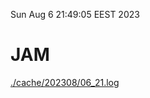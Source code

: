 Sun Aug  6 21:49:05 EEST 2023
# JAM
<a href='./cache/202308/06_21.log'>./cache/202308/06_21.log</a>
